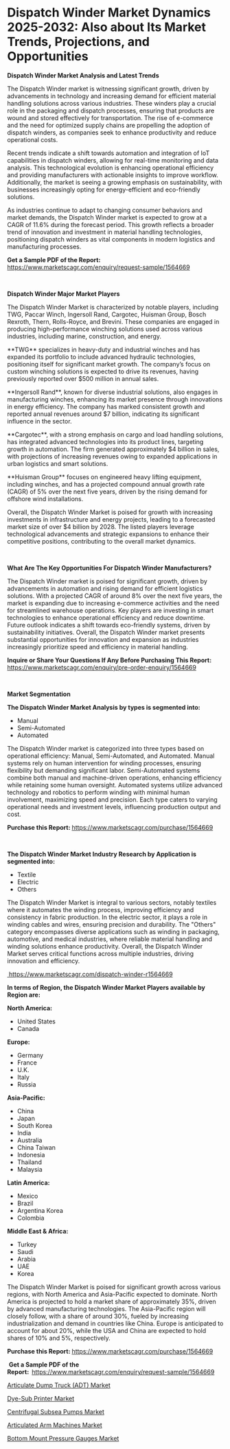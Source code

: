 <p><h1>Dispatch Winder Market Dynamics 2025-2032: Also about Its Market Trends, Projections, and Opportunities</h1></p><p><strong>Dispatch Winder Market Analysis and Latest Trends</strong></p>
<p><p>The Dispatch Winder market is witnessing significant growth, driven by advancements in technology and increasing demand for efficient material handling solutions across various industries. These winders play a crucial role in the packaging and dispatch processes, ensuring that products are wound and stored effectively for transportation. The rise of e-commerce and the need for optimized supply chains are propelling the adoption of dispatch winders, as companies seek to enhance productivity and reduce operational costs.</p><p>Recent trends indicate a shift towards automation and integration of IoT capabilities in dispatch winders, allowing for real-time monitoring and data analysis. This technological evolution is enhancing operational efficiency and providing manufacturers with actionable insights to improve workflow. Additionally, the market is seeing a growing emphasis on sustainability, with businesses increasingly opting for energy-efficient and eco-friendly solutions.</p><p>As industries continue to adapt to changing consumer behaviors and market demands, the Dispatch Winder market is expected to grow at a CAGR of 11.6% during the forecast period. This growth reflects a broader trend of innovation and investment in material handling technologies, positioning dispatch winders as vital components in modern logistics and manufacturing processes.</p></p>
<p><strong>Get a Sample PDF of the Report:&nbsp;</strong> <a href="https://www.marketscagr.com/enquiry/request-sample/1564669?utm_campaign=2106&utm_medium=2&utm_source=Github&utm_content=ia&utm_term=11042025&utm_id=dispatch-winder">https://www.marketscagr.com/enquiry/request-sample/1564669</a></p>
<p>&nbsp;</p>
<p><strong>Dispatch Winder Major Market Players</strong></p>
<p><p>The Dispatch Winder Market is characterized by notable players, including TWG, Paccar Winch, Ingersoll Rand, Cargotec, Huisman Group, Bosch Rexroth, Thern, Rolls-Royce, and Brevini. These companies are engaged in producing high-performance winching solutions used across various industries, including marine, construction, and energy.</p><p>**TWG** specializes in heavy-duty and industrial winches and has expanded its portfolio to include advanced hydraulic technologies, positioning itself for significant market growth. The company’s focus on custom winching solutions is expected to drive its revenues, having previously reported over $500 million in annual sales.</p><p>**Ingersoll Rand**, known for diverse industrial solutions, also engages in manufacturing winches, enhancing its market presence through innovations in energy efficiency. The company has marked consistent growth and reported annual revenues around $7 billion, indicating its significant influence in the sector.</p><p>**Cargotec**, with a strong emphasis on cargo and load handling solutions, has integrated advanced technologies into its product lines, targeting growth in automation. The firm generated approximately $4 billion in sales, with projections of increasing revenues owing to expanded applications in urban logistics and smart solutions.</p><p>**Huisman Group** focuses on engineered heavy lifting equipment, including winches, and has a projected compound annual growth rate (CAGR) of 5% over the next five years, driven by the rising demand for offshore wind installations.</p><p>Overall, the Dispatch Winder Market is poised for growth with increasing investments in infrastructure and energy projects, leading to a forecasted market size of over $4 billion by 2028. The listed players leverage technological advancements and strategic expansions to enhance their competitive positions, contributing to the overall market dynamics.</p></p>
<p>&nbsp;</p>
<p><strong>What Are The Key Opportunities For Dispatch Winder Manufacturers?</strong></p>
<p><p>The Dispatch Winder market is poised for significant growth, driven by advancements in automation and rising demand for efficient logistics solutions. With a projected CAGR of around 8% over the next five years, the market is expanding due to increasing e-commerce activities and the need for streamlined warehouse operations. Key players are investing in smart technologies to enhance operational efficiency and reduce downtime. Future outlook indicates a shift towards eco-friendly systems, driven by sustainability initiatives. Overall, the Dispatch Winder market presents substantial opportunities for innovation and expansion as industries increasingly prioritize speed and efficiency in material handling.</p></p>
<p><strong>Inquire or Share Your Questions If Any Before Purchasing This Report:</strong> <a href="https://www.marketscagr.com/enquiry/pre-order-enquiry/1564669?utm_campaign=2106&utm_medium=2&utm_source=Github&utm_content=ia&utm_term=11042025&utm_id=dispatch-winder">https://www.marketscagr.com/enquiry/pre-order-enquiry/1564669</a></p>
<p>&nbsp;</p>
<p><strong>Market Segmentation</strong></p>
<p><strong>The Dispatch Winder Market Analysis by types is segmented into:</strong></p>
<p><ul><li>Manual</li><li>Semi-Automated</li><li>Automated</li></ul></p>
<p><p>The Dispatch Winder market is categorized into three types based on operational efficiency: Manual, Semi-Automated, and Automated. Manual systems rely on human intervention for winding processes, ensuring flexibility but demanding significant labor. Semi-Automated systems combine both manual and machine-driven operations, enhancing efficiency while retaining some human oversight. Automated systems utilize advanced technology and robotics to perform winding with minimal human involvement, maximizing speed and precision. Each type caters to varying operational needs and investment levels, influencing production output and cost.</p></p>
<p><strong>Purchase this Report:&nbsp;</strong><a href="https://www.marketscagr.com/purchase/1564669?utm_campaign=2106&utm_medium=2&utm_source=Github&utm_content=ia&utm_term=11042025&utm_id=dispatch-winder">https://www.marketscagr.com/purchase/1564669</a></p>
<p>&nbsp;</p>
<p><strong>The Dispatch Winder Market Industry Research by Application is segmented into:</strong></p>
<p><ul><li>Textile</li><li>Electric</li><li>Others</li></ul></p>
<p><p>The Dispatch Winder Market is integral to various sectors, notably textiles where it automates the winding process, improving efficiency and consistency in fabric production. In the electric sector, it plays a role in winding cables and wires, ensuring precision and durability. The "Others" category encompasses diverse applications such as winding in packaging, automotive, and medical industries, where reliable material handling and winding solutions enhance productivity. Overall, the Dispatch Winder Market serves critical functions across multiple industries, driving innovation and efficiency.</p></p>
<p><a href="https://www.marketscagr.com/dispatch-winder-r1564669?utm_campaign=2106&utm_medium=2&utm_source=Github&utm_content=ia&utm_term=11042025&utm_id=dispatch-winder">&nbsp;https://www.marketscagr.com/dispatch-winder-r1564669</a></p>
<p><strong>In terms of Region, the Dispatch Winder Market Players available by Region are:</strong></p>
<p>
    <p> <strong> North America: </strong>
        <ul>
            <li>United States</li>
            <li>Canada</li>
        </ul>
        </p> 
    <p> <strong> Europe: </strong>
        <ul>
            <li>Germany</li>
            <li>France</li>
            <li>U.K.</li>
            <li>Italy</li>
            <li>Russia</li>
        </ul>
        </p> 
    <p> <strong> Asia-Pacific: </strong>
        <ul>
            <li>China</li>
            <li>Japan</li>
            <li>South Korea</li>
            <li>India</li>
            <li>Australia</li>
            <li>China Taiwan</li>
            <li>Indonesia</li>
            <li>Thailand</li>
            <li>Malaysia</li>
        </ul>
        </p> 
    <p> <strong> Latin America: </strong>
        <ul>
            <li>Mexico</li>
            <li>Brazil</li>
            <li>Argentina Korea</li>
            <li>Colombia</li>
        </ul>
        </p> 
    <p> <strong> Middle East & Africa: </strong>
        <ul>
            <li>Turkey</li>
            <li>Saudi</li>
            <li>Arabia</li>
            <li>UAE</li>
            <li>Korea</li>
        </ul>
    </p>
    </p>
<p><p>The Dispatch Winder Market is poised for significant growth across various regions, with North America and Asia-Pacific expected to dominate. North America is projected to hold a market share of approximately 35%, driven by advanced manufacturing technologies. The Asia-Pacific region will closely follow, with a share of around 30%, fueled by increasing industrialization and demand in countries like China. Europe is anticipated to account for about 20%, while the USA and China are expected to hold shares of 10% and 5%, respectively.</p></p>
<p><strong>Purchase this Report: </strong><a href="https://www.marketscagr.com/purchase/1564669?utm_campaign=2106&utm_medium=2&utm_source=Github&utm_content=ia&utm_term=11042025&utm_id=dispatch-winder">https://www.marketscagr.com/purchase/1564669</a></p>
<p>&nbsp;<strong>Get a Sample PDF of the Report:&nbsp;&nbsp;</strong><a href="https://www.marketscagr.com/enquiry/request-sample/1564669?utm_campaign=2106&utm_medium=2&utm_source=Github&utm_content=ia&utm_term=11042025&utm_id=dispatch-winder">https://www.marketscagr.com/enquiry/request-sample/1564669</a></p>
<p><strong></strong></p>
<p><p><a href="https://github.com/tselahiara/Market-Research-Report-List-1/blob/main/articulate-dump-truck-adt-market.md?utm_campaign=2106&utm_medium=2&utm_source=Github&utm_content=ia&utm_term=11042025&utm_id=dispatch-winder">Articulate Dump Truck (ADT) Market</a></p><p><a href="https://github.com/momossidram/Market-Research-Report-List-1/blob/main/dye-sub-printer-market.md?utm_campaign=2106&utm_medium=2&utm_source=Github&utm_content=ia&utm_term=11042025&utm_id=dispatch-winder">Dye-Sub Printer Market</a></p><p><a href="https://github.com/dailyspunj47/Market-Research-Report-List-1/blob/main/centrifugal-subsea-pumps-market.md?utm_campaign=2106&utm_medium=2&utm_source=Github&utm_content=ia&utm_term=11042025&utm_id=dispatch-winder">Centrifugal Subsea Pumps Market</a></p><p><a href="https://github.com/berbelsagwan/Market-Research-Report-List-1/blob/main/articulated-arm-machines-market.md?utm_campaign=2106&utm_medium=2&utm_source=Github&utm_content=ia&utm_term=11042025&utm_id=dispatch-winder">Articulated Arm Machines Market</a></p><p><a href="https://github.com/ajayanhaizan/Market-Research-Report-List-1/blob/main/bottom-mount-pressure-gauges-market.md?utm_campaign=2106&utm_medium=2&utm_source=Github&utm_content=ia&utm_term=11042025&utm_id=dispatch-winder">Bottom Mount Pressure Gauges Market</a></p></p>
